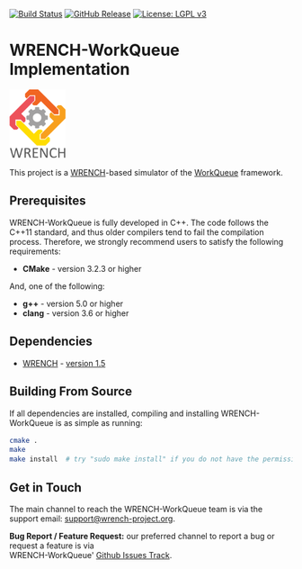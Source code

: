 [![Build Status][travis-badge]][travis-link]
[![GitHub Release][release-badge]][release-link]
[![License: LGPL v3][license-badge]](LICENSE)

# WRENCH-WorkQueue Implementation

<img src="https://raw.githubusercontent.com/wrench-project/wrench/master/doc/images/logo-vertical.png" width="100" />

This project is a [WRENCH](http://wrench-project.org)-based simulator of the [WorkQueue](https://ccl.cse.nd.edu/software/workqueue/) framework.


## Prerequisites

WRENCH-WorkQueue is fully developed in C++. The code follows the C++11 standard, 
and thus older compilers tend to fail the compilation process. Therefore, we strongly 
recommend users to satisfy the following requirements:

- **CMake** - version 3.2.3 or higher
  
And, one of the following:
- **g++** - version 5.0 or higher
- **clang** - version 3.6 or higher


## Dependencies

- [WRENCH](http://wrench-project.org/) - [version 1.5](https://github.com/wrench-project/wrench)


## Building From Source

If all dependencies are installed, compiling and installing WRENCH-WorkQueue is as simple as running:

```bash
cmake .
make
make install  # try "sudo make install" if you do not have the permission to write
```


## Get in Touch

The main channel to reach the WRENCH-WorkQueue team is via the support email: 
[support@wrench-project.org](mailto:support@wrench-project.org).

**Bug Report / Feature Request:** our preferred channel to report a bug or request a feature is via  
WRENCH-WorkQueue' [Github Issues Track](https://github.com/wrench-project/workqueue/issues).


[travis-badge]:             https://travis-ci.org/wrench-project/workqueue.svg?branch=master
[travis-link]:              https://travis-ci.org/wrench-project/workqueue
[license-badge]:            https://img.shields.io/badge/License-LGPL%20v3-blue.svg
[release-badge]:            https://img.shields.io/github/release/wrench-project/workqueue/all.svg
[release-link]:             https://github.com/wrench-project/workqueue/releases

